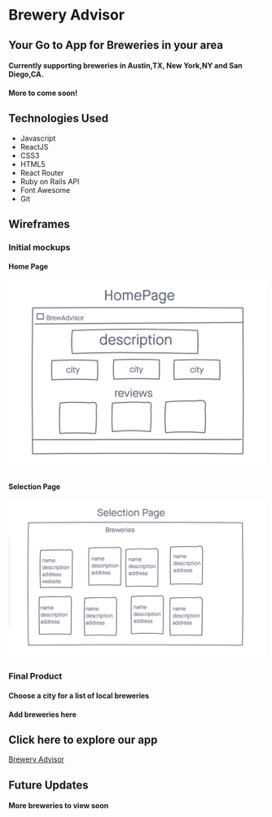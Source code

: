 # Brewery Advisor

## Your Go to App for Breweries in your area

#### Currently supporting breweries in Austin,TX, New York,NY and San Diego,CA.

#### More to come soon!

## Technologies Used

- Javascript
- ReactJS
- CSS3
- HTML5
- React Router
- Ruby on Rails API
- Font Awesome
- Git

## Wireframes

### Initial mockups

#### Home Page

![](src/images/hp_wireframe.png)

#### Selection Page

![](src/images/sp_wireframe.png)

### Final Product

#### Choose a city for a list of local breweries

#### Add breweries here

## Click here to explore our app

<a href="https://google.com/" target="_blank">Brewery Advisor</a>

## Future Updates

#### More breweries to view soon
